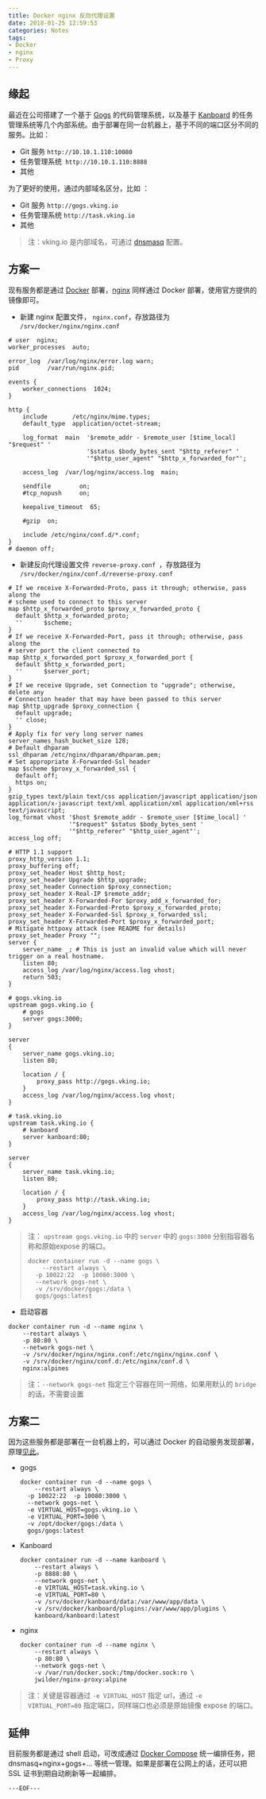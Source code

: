 ```yaml
---
title: Docker nginx 反向代理设置
date: 2018-01-25 12:59:53
categories: Notes
tags:
- Docker
- nginx
- Proxy
---
```


## 缘起

最近在公司搭建了一个基于 [Gogs](https://gogs.io/) 的代码管理系统，以及基于 [Kanboard](https://kanboard.org/) 的任务管理系统等几个内部系统。由于部署在同一台机器上，基于不同的端口区分不同的服务。比如：

- Git 服务 `http://10.10.1.110:10080 `
- 任务管理系统` http://10.10.1.110:8888`
- 其他 

为了更好的使用，通过内部域名区分，比如 ：

- Git 服务 `http://gogs.vking.io `
- 任务管理系统 `http://task.vking.io`
- 其他

> 注：vking.io 是内部域名，可通过 [dnsmasq](http://www.thekelleys.org.uk/dnsmasq/doc.html) 配置。

## 方案一

现有服务都是通过  [Docker](https://www.docker.com/)  部署，[nginx](https://www.nginx.com/) 同样通过 Docker 部署，使用官方提供的镜像即可。

- 新建 nginx 配置文件， `nginx.conf`，存放路径为 `/srv/docker/nginx/nginx.conf`

```nginx
# user  nginx;
worker_processes  auto;

error_log  /var/log/nginx/error.log warn;
pid        /var/run/nginx.pid;

events {
    worker_connections  1024;
}

http {
    include       /etc/nginx/mime.types;
    default_type  application/octet-stream;

    log_format  main  '$remote_addr - $remote_user [$time_local] "$request" '
                      '$status $body_bytes_sent "$http_referer" '
                      '"$http_user_agent" "$http_x_forwarded_for"';

    access_log  /var/log/nginx/access.log  main;

    sendfile        on;
    #tcp_nopush     on;

    keepalive_timeout  65;

    #gzip  on;

    include /etc/nginx/conf.d/*.conf;
}
# daemon off;
```

- 新建反向代理设置文件 `reverse-proxy.conf `，存放路径为 `/srv/docker/nginx/conf.d/reverse-proxy.conf`

```nginx
# If we receive X-Forwarded-Proto, pass it through; otherwise, pass along the
# scheme used to connect to this server
map $http_x_forwarded_proto $proxy_x_forwarded_proto {
  default $http_x_forwarded_proto;
  ''      $scheme;
}
# If we receive X-Forwarded-Port, pass it through; otherwise, pass along the
# server port the client connected to
map $http_x_forwarded_port $proxy_x_forwarded_port {
  default $http_x_forwarded_port;
  ''      $server_port;
}
# If we receive Upgrade, set Connection to "upgrade"; otherwise, delete any
# Connection header that may have been passed to this server
map $http_upgrade $proxy_connection {
  default upgrade;
  '' close;
}
# Apply fix for very long server names
server_names_hash_bucket_size 128;
# Default dhparam
ssl_dhparam /etc/nginx/dhparam/dhparam.pem;
# Set appropriate X-Forwarded-Ssl header
map $scheme $proxy_x_forwarded_ssl {
  default off;
  https on;
}
gzip_types text/plain text/css application/javascript application/json application/x-javascript text/xml application/xml application/xml+rss text/javascript;
log_format vhost '$host $remote_addr - $remote_user [$time_local] '
                 '"$request" $status $body_bytes_sent '
                 '"$http_referer" "$http_user_agent"';
access_log off;

# HTTP 1.1 support
proxy_http_version 1.1;
proxy_buffering off;
proxy_set_header Host $http_host;
proxy_set_header Upgrade $http_upgrade;
proxy_set_header Connection $proxy_connection;
proxy_set_header X-Real-IP $remote_addr;
proxy_set_header X-Forwarded-For $proxy_add_x_forwarded_for;
proxy_set_header X-Forwarded-Proto $proxy_x_forwarded_proto;
proxy_set_header X-Forwarded-Ssl $proxy_x_forwarded_ssl;
proxy_set_header X-Forwarded-Port $proxy_x_forwarded_port;
# Mitigate httpoxy attack (see README for details)
proxy_set_header Proxy "";
server {
	server_name _; # This is just an invalid value which will never trigger on a real hostname.
	listen 80;
	access_log /var/log/nginx/access.log vhost;
	return 503;
}

# gogs.vking.io
upstream gogs.vking.io {
	# gogs
	server gogs:3000;
}

server
{
    server_name gogs.vking.io;
    listen 80;
    
    location / {
        proxy_pass http://gogs.vking.io;
    }
    access_log /var/log/nginx/access.log vhost;
}

# task.vking.io
upstream task.vking.io {
    # kanboard
    server kanboard:80;
}

server
{
    server_name task.vking.io;
    listen 80;
    
    location / {
        proxy_pass http://task.vking.io;
    }
    access_log /var/log/nginx/access.log vhost;
}
```

> 注： `upstream gogs.vking.io` 中的 `server` 中的 `gogs:3000` 分别指容器名称和原始expose 的端口。
>
> ```shell
> docker container run -d --name gogs \
>     --restart always \
> 	-p 10022:22  -p 10080:3000 \
> 	--network gogs-net \
> 	-v /srv/docker/gogs:/data \
> 	gogs/gogs:latest
> ```
>
> 

- 启动容器

```shell
docker container run -d --name nginx \
    --restart always \
    -p 80:80 \
    --network gogs-net \
    -v /srv/docker/nginx/nginx.conf:/etc/nginx/nginx.conf \
    -v /srv/docker/nginx/conf.d:/etc/nginx/conf.d \
    nginx:alpines
```

> 注：`--network gogs-net` 指定三个容器在同一网络，如果用默认的 `bridge`的话，不需要设置

## 方案二

因为这些服务都是部署在一台机器上的，可以通过 Docker 的自动服务发现部署，原理[见此](http://jasonwilder.com/blog/2014/03/25/automated-nginx-reverse-proxy-for-docker/)。

- gogs

  ```shell
  docker container run -d --name gogs \
      --restart always \
  	-p 10022:22  -p 10080:3000 \
  	--network gogs-net \
  	-e VIRTUAL_HOST=gogs.vking.io \
  	-e VIRTUAL_PORT=3000 \
  	-v /opt/docker/gogs:/data \
  	gogs/gogs:latest
  ```

- Kanboard

  ```shell
  docker container run -d --name kanboard \
      --restart always \
      -p 8888:80 \
      --network gogs-net \
      -e VIRTUAL_HOST=task.vking.io \
      -e VIRTUAL_PORT=80 \
      -v /srv/docker/kanboard/data:/var/www/app/data \
      -v /srv/docker/kanboard/plugins:/var/www/app/plugins \
      kanboard/kanboard:latest
  ```

- nginx

  ```shell
  docker container run -d --name nginx \
      --restart always \
      -p 80:80 \
      --network gogs-net \
      -v /var/run/docker.sock:/tmp/docker.sock:ro \
      jwilder/nginx-proxy:alpine
  ```


> 注：关键是容器通过 `-e VIRTUAL_HOST` 指定 url，通过 `-e VIRTUAL_PORT=80` 指定端口，同样端口也必须是原始镜像 expose 的端口。

## 延伸

目前服务都是通过 shell 启动，可改成通过 [Docker Compose](https://docs.docker.com/compose/) 统一编排任务，把 dnsmasq+nginx+gogs+... 等统一管理。如果是部署在公网上的话，还可以把 SSL 证书到期自动刷新等一起编排。

`---EOF---`